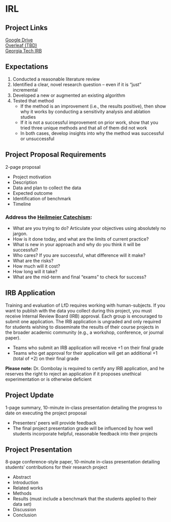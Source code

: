 # IRL

## Project Links
[Google Drive](https://drive.google.com/drive/folders/1LFSak7hevEJbbv83WpMDbrkkh1LFUEiS?usp=sharing) \
[Overleaf (TBD)]() \
[Georgia Tech IRB](https://researchintegrity.gatech.edu/irb)

## Expectations
1. Conducted a reasonable literature review
2. Identified a clear, novel research question – even if it is “just” incremental
3. Developed a new or augmented an existing algorithm
4. Tested that method
    - If the method is an improvement (i.e., the results positive), then show why it works by conducting a sensitivity analysis and ablation studies
    - If it is not a successful improvement on prior work, show that you tried three unique methods and that all of them did not work
    - In both cases, develop insights into why the method was successful or unsuccessful

## Project Proposal Requirements
2-page proposal
- Project motivation
- Description
- Data and plan to collect the data
- Expected outcome
- Identification of benchmark
- Timeline

### Address the [Heilmeier Catechism](https://www.darpa.mil/work-with-us/heilmeier-catechism):
- What are you trying to do? Articulate your objectives using absolutely no jargon.
- How is it done today, and what are the limits of current practice?
- What is new in your approach and why do you think it will be successful?
- Who cares? If you are successful, what difference will it make?
- What are the risks?
- How much will it cost?
- How long will it take?
- What are the mid-term and final “exams” to check for success?

## IRB  Application
Training and evaluation of LfD requires working with human-subjects. If you want to publish with the data you collect during this project, you must receive Internal Review Board (IRB) approval. Each group is encouraged to submit one application. The IRB application is ungraded and only required for students  wishing  to  disseminate  the  results  of  their  course  projects  in  the  broader  academic  community  (e.g., a workshop, conference, or journal paper).

- Teams who submit an IRB application will receive +1 on their final grade
- Teams who get approval for their application will get an additional +1 (total of +2) on their final grade

**Please note:** Dr. Gombolay is required to certify any IRB application, and he reserves the right to reject an application if it proposes unethical experimentation or is otherwise deficient 

## Project Update
1-page summary, 10-minute in-class presentation detailing the progress to date on executing the project proposal
- Presenters’ peers will provide feedback
- The final project presentation grade will be influenced by how well students incorporate helpful, reasonable feedback into their projects

## Project Presentation
8-page conference-style paper, 10-minute in-class presentation detailing students’ contributions for their research project
- Abstract
- Introduction
- Related works
- Methods
- Results (must include a benchmark that the students applied to their data set)
- Discussion
- Conclusion 
